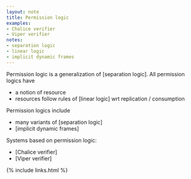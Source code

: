 ```yaml
---
layout: note
title: Permission logic
examples:
- Chalice verifier
- Viper verifier
notes:
- separation logic
- linear logic
- implicit dynamic frames
---
```


Permission logic is a generalization of [separation logic].
All permission logics have

- a notion of resource
- resources follow rules of [linear logic] wrt replication / consumption

Permission logics include
- many variants of [separation logic]
- [implicit dynamic frames]

Systems based on permission logic:

- [Chalice verifier]
- [Viper verifier]

{% include links.html %}
